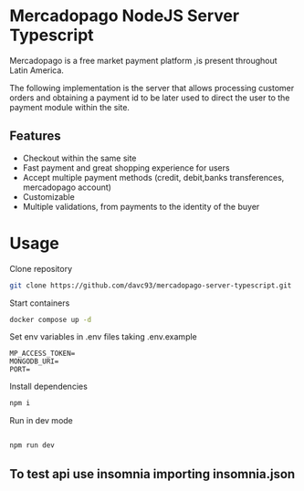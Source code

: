 # Mercadopago NodeJS Server Typescript

Mercadopago is a free market payment platform ,is present throughout Latin America.

The following implementation is the server that allows processing customer orders and obtaining a payment id to be later used to direct the user to the payment module within the site.

## Features

- Checkout within the same site
- Fast payment and great shopping experience for users
- Accept multiple payment methods (credit, debit,banks transferences, mercadopago account)
- Customizable
- Multiple validations, from payments to the identity of the buyer

# Usage

Clone repository

```sh
git clone https://github.com/davc93/mercadopago-server-typescript.git
```

Start containers

```sh
docker compose up -d

```
Set env variables in .env files taking .env.example
```
MP_ACCESS_TOKEN=
MONGODB_URI=
PORT=
```

Install dependencies
```sh
npm i

```
Run in dev mode
```sh

npm run dev
```

## To test api use insomnia importing insomnia.json